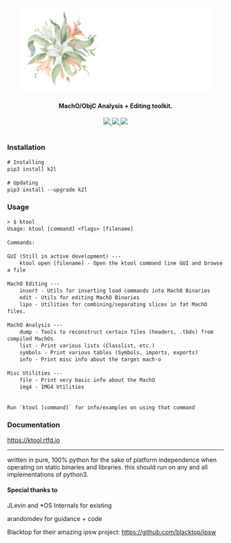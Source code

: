 <p align="center">
<img src=".github/svg/logo.png" alt="Logo" width=450px> 
</p>
<h4 align="center">
MachO/ObjC Analysis + Editing toolkit.
</h4>
<p align="center">
  <a href="https://github.com/kritantadev/ktool/actions/workflows/tests.yml">
    <image src="https://github.com/kritantadev/ktool/actions/workflows/tests.yml/badge.svg">
  </a>
  <a href="https://ktool.rtfd.io">
    <image src="https://readthedocs.org/projects/ktool/badge/?version=latest">
  </a>
  <a href="https://pypi.org/project/k2l/">
    <image src="https://badge.fury.io/py/k2l.svg">
  </a>
    <br>
    <br>
</p>
    
### Installation

```shell
# Installing
pip3 install k2l

# Updating
pip3 install --upgrade k2l
```

### Usage 

```
> $ ktool
Usage: ktool [command] <flags> [filename]

Commands:

GUI (Still in active development) ---
    ktool open [filename] - Open the ktool command line GUI and browse a file

MachO Editing ---
    insert - Utils for inserting load commands into MachO Binaries
    edit - Utils for editing MachO Binaries
    lipo - Utilities for combining/separating slices in fat MachO files.

MachO Analysis ---
    dump - Tools to reconstruct certain files (headers, .tbds) from compiled MachOs
    list - Print various lists (Classlist, etc.)
    symbols - Print various tables (Symbols, imports, exports)
    info - Print misc info about the target mach-o

Misc Utilities ---
    file - Print very basic info about the MachO
    img4 - IMG4 Utilities
    

Run `ktool [command]` for info/examples on using that command
```

### Documentation

https://ktool.rtfd.io

---

written in pure, 100% python for the sake of platform independence when operating on static binaries and libraries. 
this should run on any and all implementations of python3.

#### Special thanks to

JLevin and *OS Internals for existing

arandomdev for guidance + code

Blacktop for their amazing ipsw project: https://github.com/blacktop/ipsw  
